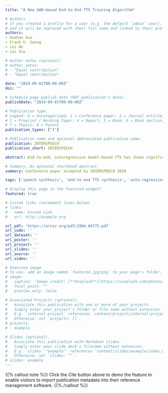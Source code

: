 ```yaml
---
title: "A New GAN-based End-to-End TTS Training Algorithm"

# Authors
# If you created a profile for a user (e.g. the default `admin` user), write the username (folder name) here 
# and it will be replaced with their full name and linked to their profile.
authors:
- Haohan Guo
- Frank K. Soong
- Lei He
- Lei Xie

# Author notes (optional)
# author_notes:
# - "Equal contribution"
# - "Equal contribution"

date: "2019-09-01T00:00:00Z"
doi: ""

# Schedule page publish date (NOT publication's date).
publishDate: "2019-09-01T00:00:00Z"

# Publication type.
# Legend: 0 = Uncategorized; 1 = Conference paper; 2 = Journal article;
# 3 = Preprint / Working Paper; 4 = Report; 5 = Book; 6 = Book section;
# 7 = Thesis; 8 = Patent
publication_types: ["1"]

# Publication name and optional abbreviated publication name.
publication: INTERSPEECH
publication_short: INTERSPEECH

abstract: End-to-end, autoregressive model-based TTS has shown significant performance improvements over the conventional ones. However, the autoregressive module training is affected by the “exposure bias”, or the mismatch between different distributions of real and predicted data. While real data is provided in training, in testing, predicted data is available only. By introducing both real and generated data sequences in training, we can alleviate the effects of the exposure bias. We propose to use Generative Adversarial Network (GAN) along with the idea of "Professor Forcing" in training. A discriminator in GAN is jointly trained to equalize the difference between real and the predicted data. In AB subjective listening test, the results show that the new approach is preferred over the standard transfer learning with a CMOS improvement of 0.1. Sentence level intelligibility tests also show significant improvement in a pathological test set. The GAN-trained new model is shown more stable than the baseline to produce better alignments for the Tacotron output.

# Summary. An optional shortened abstract.
summary: Conference paper accepted by INTERSPEECH 2020

tags: ['speech synthesis', 'end-to-end TTS synthesis', 'auto-regressive model', 'generative adversarial model', 'adversarial training']

# Display this page in the Featured widget?
featured: true

# Custom links (uncomment lines below)
# links:
# - name: Custom Link
#   url: http://example.org

url_pdf: 'https://arxiv.org/pdf/1904.04775.pdf'
url_code: ''
url_dataset: ''
url_poster: ''
url_project: ''
url_slides: ''
url_source: ''
url_video: ''

# Featured image
# To use, add an image named `featured.jpg/png` to your page's folder. 
# image:
#   caption: 'Image credit: [**Unsplash**](https://unsplash.com/photos/pLCdAaMFLTE)'
#   focal_point: ""
#   preview_only: false

# Associated Projects (optional).
#   Associate this publication with one or more of your projects.
#   Simply enter your project's folder or file name without extension.
#   E.g. `internal-project` references `content/project/internal-project/index.md`.
#   Otherwise, set `projects: []`.
# projects:
# - example

# Slides (optional).
#   Associate this publication with Markdown slides.
#   Simply enter your slide deck's filename without extension.
#   E.g. `slides: "example"` references `content/slides/example/index.md`.
#   Otherwise, set `slides: ""`.
# slides: example
---
```


<!-- {{% callout note %}}
Create your slides in Markdown - click the *Slides* button to check out the example.
{{% /callout %}} -->

{{% callout note %}}
Click the *Cite* button above to demo the feature to enable visitors to import publication metadata into their reference management software.
{{% /callout %}}